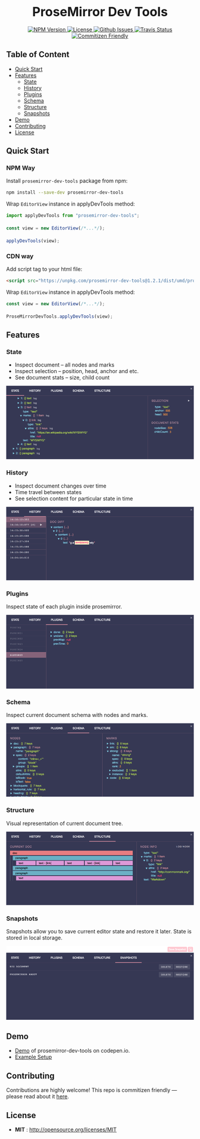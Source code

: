 <big><h1 align="center">ProseMirror Dev Tools</h1></big>
<p align="center">
  <a href="https://npmjs.org/package/prosemirror-dev-tools">
    <img src="https://img.shields.io/npm/v/prosemirror-dev-tools.svg" alt="NPM Version">
  </a>

  <a href="http://opensource.org/licenses/MIT">
    <img src="https://img.shields.io/npm/l/prosemirror-dev-tools.svg" alt="License">
  </a>

  <a href="https://github.com/d4rkr00t/prosemirror-dev-tools/issues">
    <img src="https://img.shields.io/github/issues/d4rkr00t/prosemirror-dev-tools.svg" alt="Github Issues">
  </a>

  <a href="https://travis-ci.org/d4rkr00t/prosemirror-dev-tools">
    <img src="https://img.shields.io/travis/d4rkr00t/prosemirror-dev-tools.svg" alt="Travis Status">
  </a>

  <a href="http://commitizen.github.io/cz-cli/">
    <img src="https://img.shields.io/badge/commitizen-friendly-brightgreen.svg" alt="Commitizen Friendly">
  </a>
</p>

## Table of Content

* [Quick Start](#quick-start)
* [Features](#features)
  * [State](#state)
  * [History](#history)
  * [Plugins](#plugins)
  * [Schema](#schema)
  * [Structure](#structure)
  * [Snapshots](#snapshots)
* [Demo](#demo)
* [Contributing](#contributing)
* [License](#license)

## Quick Start

### NPM Way

Install `prosemirror-dev-tools` package from npm:

```sh
npm install --save-dev prosemirror-dev-tools
```

Wrap `EditorView` instance in applyDevTools method:

```js
import applyDevTools from "prosemirror-dev-tools";

const view = new EditorView(/*...*/);

applyDevTools(view);
```

### CDN way

Add script tag to your html file:

```html
<script src="https://unpkg.com/prosemirror-dev-tools@1.2.1/dist/umd/prosemirror-dev-tools.min.js"></script>
```

Wrap `EditorView` instance in applyDevTools method:

```js
const view = new EditorView(/*...*/);

ProseMirrorDevTools.applyDevTools(view);
```

## Features

### State

* Inspect document – all nodes and marks
* Inspect selection – position, head, anchor and etc.
* See document stats – size, child count

![prosemirror-dev-tools state tab](/docs/assets/state-tab.png)

### History

* Inspect document changes over time
* Time travel between states
* See selection content for particular state in time

![prosemirror-dev-tools history tab](/docs/assets/history-tab.png)


### Plugins

Inspect state of each plugin inside prosemirror.

![prosemirror-dev-tools plugins tab](/docs/assets/plugins-tab.png)

### Schema

Inspect current document schema with nodes and marks.

![prosemirror-dev-tools schema tab](/docs/assets/schema-tab.png)

### Structure

Visual representation of current document tree.

![prosemirror-dev-tools structure tab](/docs/assets/structure-tab.png)

### Snapshots

Snapshots allow you to save current editor state and restore it later. State is stored in local storage.

![prosemirror-dev-tools snapshots tab](/docs/assets/snapshots-tab.png)

## Demo

* [Demo](https://codepen.io/iamsysoev/full/QvpELv/) of prosemirror-dev-tools on codepen.io.
* [Example Setup](/example)

## Contributing

Contributions are highly welcome! This repo is commitizen friendly — please read about it [here](http://commitizen.github.io/cz-cli/).

## License

- **MIT** : http://opensource.org/licenses/MIT
